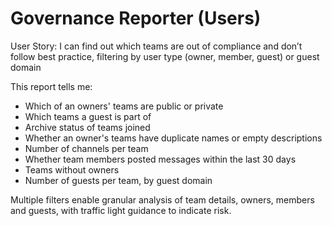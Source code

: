 # Governance Reporter (Users)
User Story: I can find out which teams are out of compliance and don’t follow best practice, filtering by user type (owner, member, guest) or guest domain

This report tells me:

- Which of an owners' teams are public or private
- Which teams a guest is part of 
- Archive status of teams joined 
- Whether an owner's teams have duplicate names or empty descriptions
- Number of channels per team
- Whether team members posted messages within the last 30 days
- Teams without owners
- Number of guests per team, by guest domain

Multiple filters enable granular analysis of team details, owners, members and guests, with traffic light guidance to indicate risk.
